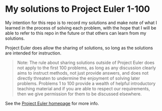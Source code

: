 # My solutions to Project Euler 1-100

My intention for this repo is to record my solutions and make note of
what I learned in the process of solving each problem, with the hope that I
will be able to refer to this repo in the future or that others can learn from
my solutions.

Project Euler does allow the sharing of solutions, so long as the solutions are intended for
instruction.

> Note: The rule about sharing solutions outside of Project Euler does not apply to the first 100 problems, as long as any discussion clearly aims to instruct methods, not just provide answers, and does not directly threaten to undermine the enjoyment of solving later problems. Problems 1 to 100 provide a wealth of helpful introductory teaching material and if you are able to respect our requirements, then we give permission for them to be discussed elsewhere.

See the [Project Euler homepage](projecteuler.net) for more info.

